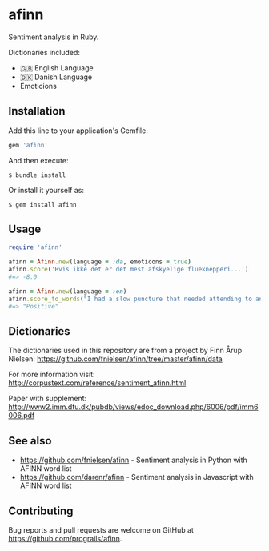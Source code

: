# afinn

Sentiment analysis in Ruby.

Dictionaries included:
* 🇬🇧 English Language
* 🇩🇰 Danish Language
* Emoticions

## Installation

Add this line to your application's Gemfile:

```ruby
gem 'afinn'
```

And then execute:

    $ bundle install

Or install it yourself as:

    $ gem install afinn

## Usage

```ruby
require 'afinn'

afinn = Afinn.new(language = :da, emoticons = true)
afinn.score('Hvis ikke det er det mest afskyelige flueknepperi...')
#=> -8.0

afinn = Afinn.new(language = :en)
afinn.score_to_words("I had a slow puncture that needed attending to and they took care of it very well. Friendly and efficient staff and a clean and tidy work area. Happy to recommend them and will use them in the future.")
#=> "Positive"
```
## Dictionaries
The dictionaries used in this repository are from a project by Finn Årup Nielsen:
https://github.com/fnielsen/afinn/tree/master/afinn/data

For more information visit:
http://corpustext.com/reference/sentiment_afinn.html

Paper with supplement: http://www2.imm.dtu.dk/pubdb/views/edoc_download.php/6006/pdf/imm6006.pdf

## See also
* https://github.com/fnielsen/afinn - Sentiment analysis in Python with AFINN word list
* https://github.com/darenr/afinn - Sentiment analysis in Javascript with AFINN word list


## Contributing

Bug reports and pull requests are welcome on GitHub at https://github.com/prograils/afinn.
